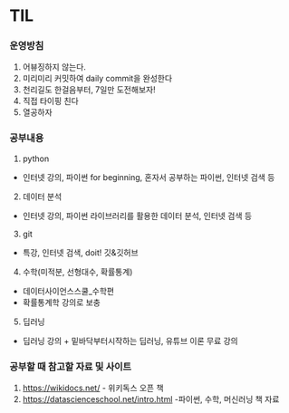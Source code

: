 # TIL

### 운영방침

1. 어뷰징하지 않는다.
2. 미리미리 커밋하여 daily commit을 완성한다
3. 천리길도 한걸음부터, 7일만 도전해보자!
4. 직접 타이핑 친다
5. 열공하자

### 공부내용
1. python
  - 인터넷 강의, 파이썬 for beginning, 혼자서 공부하는 파이썬, 인터넷 검색 등
2. 데이터 분석
  - 인터넷 강의, 파이썬 라이브러리를 활용한 데이터 분석, 인터넷 검색 등
3. git
  - 특강, 인터넷 검색, doit! 깃&깃허브
4. 수학(미적분, 선형대수, 확률통계)
  - 데이터사이언스스쿨_수학편
  - 확률통계학 강의로 보충
5. 딥러닝
  - 딥러닝 강의 + 밑바닥부터시작하는 딥러닝, 유튜브 이론 무료 강의




### 공부할 때 참고할 자료 및 사이트

1. https://wikidocs.net/    - 위키독스 오픈 책
2.  https://datascienceschool.net/intro.html  -파이썬, 수학, 머신러닝 책 자료